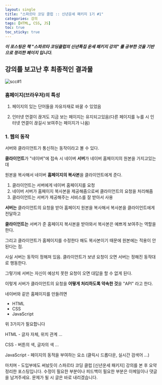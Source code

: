 ```yaml
---
layout: single
title: "스파르타 코딩 클럽 :: 신년운세 패키지 1기 #1"
categories: 강의
tags: [HTML, CSS, JS]
toc: true
toc_sticky: true
---
```


***이 포스팅은 책 "스파르타 코딩클럽의 신년특집 운세 패키지 강의" 를 공부한 것을 기반으로 정리한 페이지 입니다.***



## 강의를 보고난 후 최종적인 결과물 

![scc#1](https://user-images.githubusercontent.com/74758041/106890840-3d9fbc80-672d-11eb-9ce9-e46645998084.PNG)

### 홈페이지(브라우저)의 특성

1. 페이지의 있는 단어들을 자유자재로 바꿀 수 있었음

2. 인터넷 연결이 끊겨도 지금 보는 페이지는 유지되고있음(다른 페이지를 누를 시 인터넷 연결이 끊길시 보여주는 페이지가 나옴)



### 1. 웹의 동작

서버와 클라이언트가 통신하는 동작이라고 볼 수 있다.



**클라이언트**가 "네이버"에 접속 시 네이버 **서버**가 네이버 홈페이지의 원본을 가지고있는데

원본을 복사해서 네이버 **홈페이지의 복사본**을 클라이언트에게 준다.

1. 클라이언트는 서버에게 네이버 홈페이지를 요청
2. 네이버 서버가 홈페이지 복사본을 제공해줌으로써 클라이언트의 요청을 처리해줌
3. 클라이언트는 서버가 제공해주는 서비스를 잘 받아서 사용



**서버는** 클라이언트의 요청을 받아 홈페이지 원본을 복사해서 복사본을 클라이언트에게 전달하고

**클라이언트는** 서버가 준 홈페이지 복사본을 받아와서 복사본은 예쁘게 보여주는 역할을 한다.

그리고 클라이언트가 홈페이지를 수정한다 해도 복사본이기 때문에 원본에는 적용이 안된다는 점.



사실 서버는 동작이 정해져 있음. 클라이언트가  보낸 요청이 오면 서버는 정해진 동작대로 행동한다.

그렇기에 서버는 자신이 예상치 못한 요청이 오면 대답을 할 수 없게 된다.



이렇게 서버가 클라이언트의 요청을 **어떻게 처리하도록 약속한 것**을 "API" 라고 한다. 

네이버와 같은 홈페이지를 만들려면

- HTML
- CSS
- JavaScript 

위 3가지가 필요합니다

HTML - 글자 자체, 위치 관계 ...

CSS - 버튼의 색, 글자의 색 ...

JavaScript - 페이지의 동적을 부여하는 요소 (클릭시 드롭다운, 실시간 검색어 ...)



마치며 -
  도입부에도 써놨듯이 스파르타 코딩 클럽 [신년운세 패키지] 강의를 본 후 요약 정리한 포스팅입니다.
  수정이 필요한 부분이나 피드백이 필요한 부분은 이메일이나 댓글을 남겨주세요.
  문제가 될 시 글은 바로 내리겠습니다.


